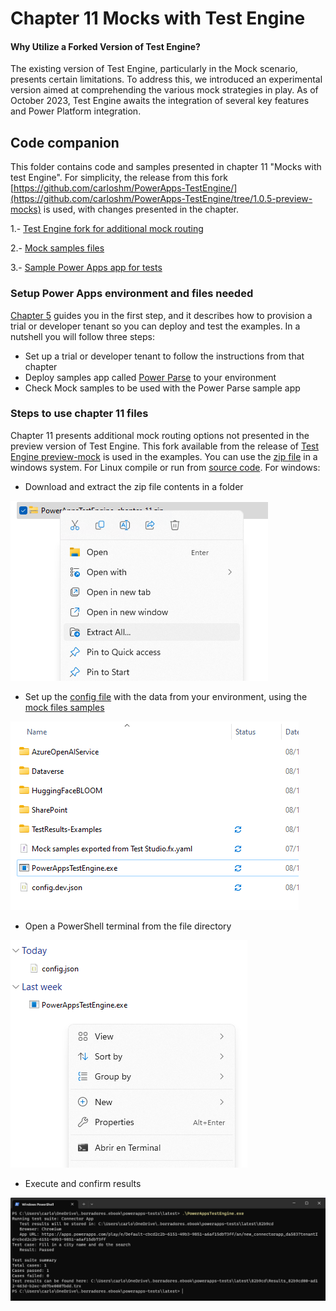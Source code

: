 # Chapter 11 Mocks with Test Engine

#### Why Utilize a Forked Version of Test Engine?

The existing version of Test Engine, particularly in the Mock scenario, presents certain limitations. To address this, we introduced an experimental version aimed at comprehending the various mock strategies in play. As of October 2023, Test Engine awaits the integration of several key features and Power Platform integration.

## Code companion

This folder contains code and samples presented in chapter 11 "Mocks with test Engine". For simplicity, the release from this fork [https://github.com/carloshm/PowerApps-TestEngine/](https://github.com/carloshm/PowerApps-TestEngine/tree/1.0.5-preview-mocks) is used, with changes presented in the chapter.

1.- [Test Engine fork for additional mock routing](PowerAppsTestEngine_chapter_11.zip)

2.- [Mock samples files](testplans.zip)

3.- [Sample Power Apps app for tests](PowerParse_1_0_0_2.zip)

### Setup Power Apps environment and files needed
[Chapter 5](../chapter-05) guides you in the first step, and it describes how to provision a trial or developer tenant so you can deploy and test the examples. In a nutshell you will follow three steps:
- Set up a trial or developer tenant to follow the instructions from that chapter
- Deploy samples app called [Power Parse](PowerParse_1_0_0_2.zip) to your environment
- Check Mock samples to be used with the Power Parse sample app

### Steps to use chapter 11 files
Chapter 11 presents additional mock routing options not presented in the preview version of Test Engine. This fork available from the release of [Test Engine preview-mock](https://github.com/carloshm/PowerApps-TestEngine/tree/preview-mocks) is used in the examples.
You can use the [zip file](PowerAppsTestEngine_chapter_11.zip) in a windows system. For Linux compile or run from [source code](https://github.com/carloshm/PowerApps-TestEngine/tree/1.0.5-preview-mocks).
For windows:
- Download and extract the zip file contents in a folder

![Alt text](extract-files_screenshot.png)
- Set up the [config file](https://github.com/microsoft/PowerApps-TestEngine#2-set-up-the-config-file) with the data from your environment, using the [mock files samples](testplans.zip)

![Alt text](test-plan-files.png)
- Open a PowerShell terminal from the file directory

![Alt text](open-terminal_screenshot.png)
- Execute and confirm results

![Alt text](run-files_screenshot.png)
